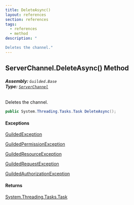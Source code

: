 ```yaml
---
title: DeleteAsync()
layout: references
section: references
tags:
  - references
  - method
description: "

Deletes the channel."
---
```


## ServerChannel.DeleteAsync() Method
###### **Assembly:** `Guilded.Base`<br/>**Type:** [`ServerChannel`](ServerChannel 'Guilded.Base.Servers.ServerChannel')

Deletes the channel.

```csharp
public System.Threading.Tasks.Task DeleteAsync();
```

#### Exceptions

[GuildedException](GuildedException 'Guilded.Base.GuildedException')

[GuildedPermissionException](GuildedPermissionException 'Guilded.Base.GuildedPermissionException')

[GuildedResourceException](GuildedResourceException 'Guilded.Base.GuildedResourceException')

[GuildedRequestException](GuildedRequestException 'Guilded.Base.GuildedRequestException')

[GuildedAuthorizationException](GuildedAuthorizationException 'Guilded.Base.GuildedAuthorizationException')

#### Returns
[System.Threading.Tasks.Task](https://docs.microsoft.com/en-us/dotnet/api/System.Threading.Tasks.Task 'System.Threading.Tasks.Task')